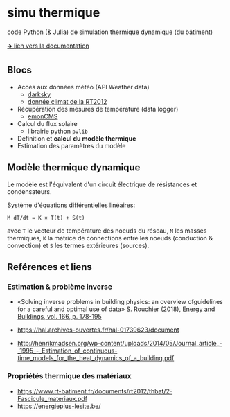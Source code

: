 # simu thermique

code Python (& Julia) de simulation thermique dynamique (du bâtiment)

[🡺 lien vers la documentation](https://xdze2.github.io/simuthermique/)

## Blocs

- Accès aux données météo (API Weather data)
  - [darksky](weather_api/darksky_weatherdata.ipynb)
  - [donnée climat de la RT2012](weather_api/Fichiers_Meteo_RT2012/viz_yearly_weather_data.ipynb)
- Récupération des mesures de température (data logger)
  - [emonCMS](data_logger/test_readrawdata.ipynb)
- Calcul du flux solaire
  - librairie python `pvlib` 
- Définition et **calcul du modèle thermique**
- Estimation des paramètres du modèle





## Modèle thermique dynamique

Le modèle est l'équivalent d'un circuit électrique de résistances et condensateurs.

Système d'équations différentielles linéaires:

    M dT/dt = K × T(t) + S(t)

avec `T` le vecteur de température des noeuds du réseau, `M` les masses thermiques, `K` la matrice de connections entre les noeuds (conduction & convection) et `S` les termes extérieures (sources).


## Reférences et liens

###  Estimation & problème inverse
* «Solving inverse problems in building physics:  an overview ofguidelines for a careful and optimal use of data» S. Rouchier (2018), [Energy and Buildings, vol.  166, p.  178-195](http://simonrouchier.org/files/2018-enb-review.pdf)

* https://hal.archives-ouvertes.fr/hal-01739623/document
* http://henrikmadsen.org/wp-content/uploads/2014/05/Journal_article_-_1995_-_Estimation_of_continuous-time_models_for_the_heat_dynamics_of_a_building.pdf


### Propriétés thermique des matériaux

- https://www.rt-batiment.fr/documents/rt2012/thbat/2-Fascicule_materiaux.pdf
- https://energieplus-lesite.be/
